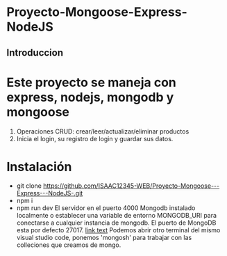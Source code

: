 # Proyecto-Mongoose-Express-NodeJS
## Introduccion 
# Este proyecto se maneja con express, nodejs, mongodb y mongoose
1. Operaciones CRUD: crear/leer/actualizar/eliminar productos
2. Inicia el login, su registro de login y guardar sus datos.
# Instalación
- git clone https://github.com/ISAAC12345-WEB/Proyecto-Mongoose---Express---NodeJS-.git
- npm i
- npm run dev 
El servidor en el puerto 4000
Mongodb instalado localmente o establecer una variable de entorno MONGODB_URI para conectarse a cualquier instancia de mongodb. El puerto de MongoDB esta por defecto 27017. 
[link text](https://www.mongodb.com/try/download/compass.md)
Podemos abrir otro terminal del mismo visual studio code, ponemos 'mongosh' para trabajar con las colleciones que creamos de mongo. 

